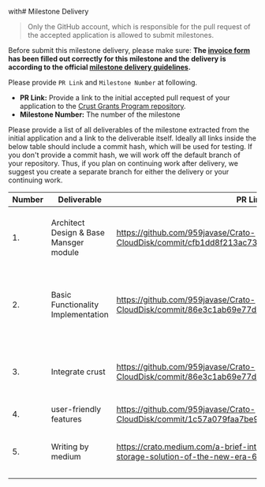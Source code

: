 with# Milestone Delivery

> Only the GitHub account, which is responsible for the pull request of the accepted application is allowed to submit milestones. 

Before submit this milestone delivery, please make sure: **The [invoice form](https://docs.google.com/forms/d/e/1FAIpQLSfxKTRtoMzvqQiBL71YXA6gxl_XSsyNBHEBksFFC2AwWReU1w/viewform?usp=sf_link) has been filled out correctly for this milestone and the delivery is according to the official [milestone delivery guidelines](milestone-deliverables-guidelines.md).**  

Please provide `PR Link` and `Milestone Number` at following.
* **PR Link:** Provide a link to the initial accepted pull request of your application to the [Crust Grants Program repository](https://github.com/crustio/Crust-Grants-Program). 
* **Milestone Number:** The number of the milestone

Please provide a list of all deliverables of the milestone extracted from the initial application and a link to the deliverable itself. Ideally all links inside the below table should include a commit hash, which will be used for testing. If you don't provide a commit hash, we will work off the default branch of your repository. Thus, if you plan on continuing work after delivery, we suggest you create a separate branch for either the delivery or your continuing work.


| Number | Deliverable | PR Link | Notes |
| ------------- | ------------- | ------------- |------------- |
| 1.  | Architect Design & Base Mansger module |https://github.com/959javase/Crato-CloudDisk/commit/cfb1dd8f213ac73e4540b196bfa5dfc58d22ac84| Designed the architect and base manager module  | 
| 2.  | Basic Functionality Implementation |https://github.com/959javase/Crato-CloudDisk/commit/86e3c1ab69e77d6b22c939d569f827a374e22300| IPFS integration ,USER can upload files to IPFS and pin by crato | 
| 3.  | Integrate crust |https://github.com/959javase/Crato-CloudDisk/commit/86e3c1ab69e77d6b22c939d569f827a374e22300| Persistence with Crust,User data can be pin with Crust | 
| 4.  | user-friendly features |https://github.com/959javase/Crato-CloudDisk/commit/1c57a079faa7be93af2beb2f0aafc5dcc412a4c5| File search |
| 5.  | Writing by medium |https://crato.medium.com/a-brief-introduction-to-crato-the-cloud-storage-solution-of-the-new-era-6717e1255028| About the IPFS & Crust popular science | 

